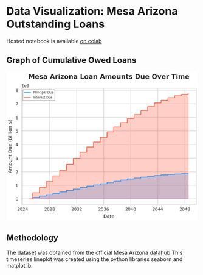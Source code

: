 # Data Visualization: Mesa Arizona Outstanding Loans

Hosted notebook is available [on colab](https://colab.research.google.com/drive/1iThINxrnoHwjtwq1hIrDGq-pSenZB0yv#scrollTo=igm55CK66RbK)

## Graph of Cumulative Owed Loans

![Resulting Graph](mesa-loans.png)

## Methodology
The dataset was obtained from the official Mesa Arizona [datahub](https://data.mesaaz.gov/Financial-Services/Debt-Service/p2t3-kgkn/about_data)
This timeseries lineplot was created using the python libraries seaborn and matplotlib.

